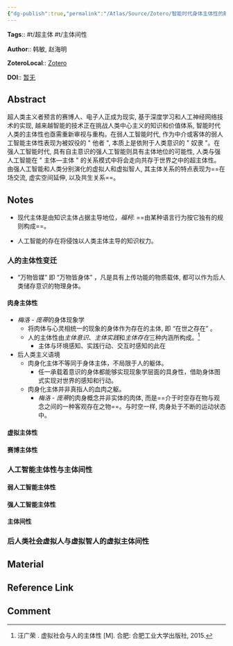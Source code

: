 ```yaml
---
{"dg-publish":true,"permalink":"/Atlas/Source/Zotero/智能时代身体主体性的颠覆与重构-兼论人类与人工智能的主体间性/"}
---
```



**Tags**:: #t/超主体 #t/主体间性

**Author**:: 韩敏, 赵海明

**ZoteroLocal**:: [Zotero](zotero://select/library/items/V3QU8AEX)

**DOI**:: [暂无](https://kns.cnki.net/kcms2/article/abstract?v=n6BwBobH4uu2XkP23Zoa0rGMzB4JJBuZo07GnG2zwuytGBhqLLsbCm9dbpdPkZ08pzzKM0MemubLzNtosU6UE0AFAvSq0IFaMuIJ04hNlCx3w4E-nEgJRzvoK6NceQ_lYxo1k2hgVETDvDT-cUZIyxJy_zOKWDFaDLEO6MOK25w2F6BLWzQm75VqGRmQaxHRGFuvKpdrTgbid2jwjuWpkg==&uniplatform=NZKPT&language=CHS)

## Abstract

超人类主义者预言的赛博人、电子人正成为现实, 基于深度学习和人工神经网络技术的实现, 越来越智能的技术正在挑战人类中心主义的知识和价值体系, 智能时代人类的主体性也亟需重新审视与重构。在弱人工智能时代, 作为中介或客体的弱人工智能主体性表现为被奴役的 " 他者 ", 本质上是依附于人类意识的 " 奴隶 "。在强人工智能时代, 具有自主意识的强人工智能则具有主体地位的可能性, 人类与强人工智能在 " 主体—主体 " 的关系模式中将会走向共存于世界之中的超主体性。由强人工智能和人类分别演化的虚拟人和虚拟智人, 其主体关系的特点表现为==在场交流, 虚实空间延伸, 以及共生关系==。

## Notes

- 现代主体是由知识主体占据主导地位，*福柯*: ==由某种语言行为按它独有的规则构成==。

- 人工智能的存在将侵蚀以人类主体主导的知识权力。

### 人的主体性变迁

- “万物皆媒” 即 “万物皆身体” ，凡是具有上传功能的物质载体, 都可以作为后人类储存意识的物理身体。

#### 肉身主体性

- *梅洛 - 庞蒂*的身体现象学
	- 将肉体与心灵相统一的现象的身体作为存在的主体, 即 “在世之存在” 。
	- 人的主体性由*主体意识*、*主体实践*和*主体存在*三种内涵所构成。[^1]
		- 主体与环境感知、实践行动、交互时感知的此在
- 后人类主义语境
	- 肉身化主体不等同于身体主体，不局限于人的躯体。
		- 任一承载着意识的身体都能够实现现象学层面的具身性，借助身体图式实现对世界的感知和行动。
	- 肉身化主体并非真指人的血肉之躯。
		- *梅洛 - 庞蒂*的肉身概念并非实体的肉体, 而是==介于时空存在物与观念之间的一种客观存在之物==。与时空一样, 肉身处于不断的运动状态中。

#### 虚拟主体性

#### 赛博主体性

### 人工智能主体性与主体间性

#### 弱人工智能主体性

#### 强人工智能主体性

#### 主体间性

### 后人类社会虚拟人与虚拟智人的虚拟主体间性

## Material

## Reference Link

## Comment

[^1]: 汪广荣 . 虚拟社会与人的主体性 [M]. 合肥: 合肥工业大学出版社, 2015.
